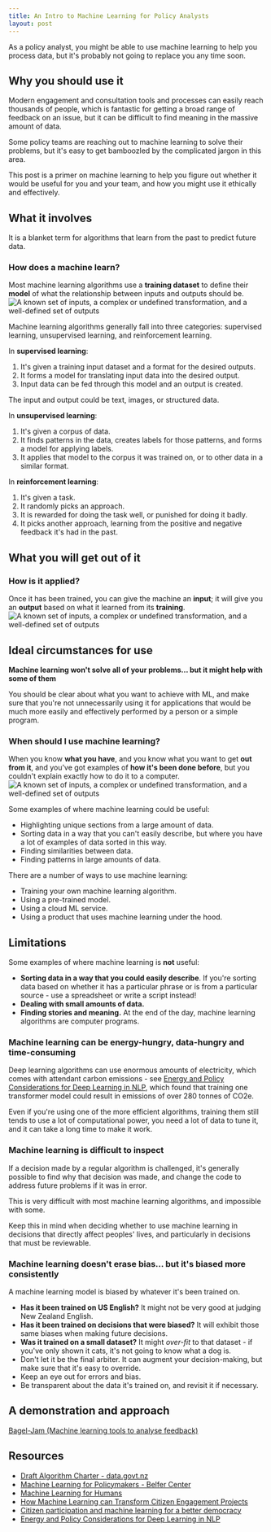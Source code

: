 ```yaml
---
title: An Intro to Machine Learning for Policy Analysts
layout: post
---
```


<p class="t-intro">
As a policy analyst, you might be able to use machine learning to help you process
data, but it's probably not going to replace you any time soon.
</p>

## Why you should use it

Modern engagement and consultation tools and processes can easily reach thousands
of people, which is fantastic for getting a broad range of feedback on an issue,
but it can be difficult to find meaning in the massive amount of data.

Some policy teams are reaching out to machine learning to solve their problems, but
it's easy to get bamboozled by the complicated jargon in this area.

This post is a primer on machine learning to help you figure out whether it would
be useful for you and your team, and how you might use it ethically and effectively.

## What it involves

It is a blanket term for algorithms that learn from the past to predict future data.

<div class="c-explanation">
  <h3 class="c-explanation__heading">
    How does a machine learn?
  </h3>
  <div class="c-explanation__caption">
    Most machine learning algorithms use a <strong>training dataset</strong> to
    define their <strong>model</strong> of what the relationship between inputs
    and outputs should be.
  </div>

  <div class="c-explanation__image">
    <img src="{{site.baseurl}}/assets/img/training.gif" alt="A known set of
    inputs, a complex or undefined transformation, and a well-defined set of
    outputs">
  </div>
</div>

Machine learning algorithms generally fall into three categories: supervised
learning, unsupervised learning, and reinforcement learning.

In **supervised learning**:

1. It's given a training input dataset and a format for the desired outputs.
2. It forms a model for translating input data into the desired output.
3. Input data can be fed through this model and an output is created.

The input and output could be text, images, or structured data.

In **unsupervised learning**:

1. It's given a corpus of data.
2. It finds patterns in the data, creates labels for those patterns, and forms
a model for applying labels.
3. It applies that model to the corpus it was trained on, or to other data
in a similar format.

In **reinforcement learning**:

1. It's given a task.
2. It randomly picks an approach.
3. It is rewarded for doing the task well, or punished for doing it badly.
4. It picks another approach, learning from the positive and negative feedback
   it's had in the past.

## What you will get out of it

<div class="c-explanation">
  <h3 class="c-explanation__heading">
    How is it applied?
  </h3>
  <div class="c-explanation__caption">
    Once it has been trained, you can give the machine an <strong>input</strong>;
    it will give you an <strong>output</strong> based on what it learned from its
    <strong>training</strong>.
  </div>

  <div class="c-explanation__image">
    <img
    src="{{site.baseurl}}/assets/img/applying-model.gif" alt="A known set of
    inputs, a complex or undefined transformation, and a well-defined set of
    outputs">
  </div>
</div>

## Ideal circumstances for use

**Machine learning won't solve all of your problems... but it might help with
some of them**

You should be clear about what you want to achieve with ML, and make sure that
you're not unnecessarily using it for applications that would be much more
easily and effectively performed by a person or a simple program.

<div class="c-explanation">
  <h3 class="c-explanation__heading">
    When should I use machine learning?
  </h3>
  <div class="c-explanation__caption">
    When you know <strong>what you have</strong>, and you know what you want
    to get <strong>out from it</strong>, and you've got examples of
    <strong>how it's been done before</strong>, but you couldn't explain
    exactly how to do it to a computer.
  </div>

  <div class="c-explanation__image">
    <img src="{{site.baseurl}}/assets/img/input-output.gif" alt="A known set
    of inputs, a complex or undefined transformation, and a well-defined set
    of outputs">
  </div>
</div>

Some examples of where machine learning could be useful:

- Highlighting unique sections from a large amount of data.
- Sorting data in a way that you can't easily describe, but where you have a
  lot of examples of data sorted in this way.
- Finding similarities between data.
- Finding patterns in large amounts of data.

There are a number of ways to use machine learning:

- Training your own machine learning algorithm.
- Using a pre-trained model.
- Using a cloud ML service.
- Using a product that uses machine learning under the hood.

## Limitations

Some examples of where machine learning is **not** useful:

- **Sorting data in a way that you could easily describe**. If you're sorting
  data based on whether it has a particular phrase or is from a particular
  source - use a spreadsheet or write a script instead!
- **Dealing with small amounts of data.**
- **Finding stories and meaning.** At the end of the day, machine learning
  algorithms are computer programs.

### Machine learning can be energy-hungry, data-hungry and time-consuming

Deep learning algorithms can use enormous amounts of electricity, which comes
with attendant carbon emissions - see
[Energy and Policy Considerations for Deep Learning in NLP](https://arxiv.org/pdf/1906.02243.pdf),
which found that training one transformer model could result in emissions of
over 280 tonnes of CO2e.

Even if you're using one of the more efficient algorithms, training them still
tends to use a lot of computational power, you need a lot of data to tune it,
and it can take a long time to make it work.

### Machine learning is difficult to inspect

If a decision made by a regular algorithm is challenged, it's generally possible
to find why that decision was made, and change the code to address
future problems if it was in error.

This is very difficult with most machine learning algorithms, and impossible
with some.

Keep this in mind when deciding whether to use machine learning in decisions
that directly affect peoples' lives, and particularly in decisions that must be
reviewable.

### Machine learning doesn't erase bias... but it's biased more consistently

A machine learning model is biased by whatever it's been trained on.

- **Has it been trained on US English?** It might not be very good at judging
  New Zealand English.
- **Has it been trained on decisions that were biased?** It will exhibit those
  same biases when making future decisions.
- **Was it trained on a small dataset?** It might *over-fit* to that dataset -
  if you've only shown it cats, it's not going to know what a dog is.
- Don't let it be the final arbiter. It can augment your decision-making, but
  make sure that it's easy to override.
- Keep an eye out for errors and bias.
- Be transparent about the data it's trained on, and revisit it if necessary.

## A demonstration and approach

[Bagel-Jam (Machine learning tools to analyse feedback)](https://github.com/ServiceInnovationLab/bagel-jam)

## Resources

- [Draft Algorithm Charter - data.govt.nz](https://data.govt.nz/use-data/analyse-data/government-algorithm-transparency-and-accountability/draft-algorithm-charter/)
- [Machine Learning for Policymakers - Belfer Center](https://www.belfercenter.org/sites/default/files/files/publication/MachineLearningforPolicymakers.pdf)
- [Machine Learning for Humans](https://medium.com/machine-learning-for-humans/why-machine-learning-matters-6164faf1df12)
- [How Machine Learning can Transform Citizen Engagement Projects](https://www.citizenlab.co/blog/product-update/natural-language-processing-at-citizenlab-how-machine-learning-can-transform-citizen-engagement-projects/)
- [Citizen participation and machine learning for a better democracy](https://www.turing.ac.uk/research/research-projects/citizen-participation-and-machine-learning-better-democracy)
- [Energy and Policy Considerations for Deep Learning in NLP](https://arxiv.org/pdf/1906.02243.pdf)
